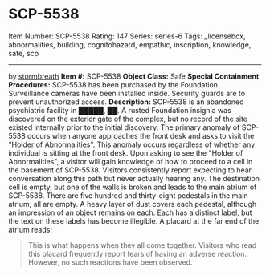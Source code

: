 # SCP-5538
Item Number: SCP-5538
Rating: 147
Series: series-6
Tags: _licensebox, abnormalities, building, cognitohazard, empathic, inscription, knowledge, safe, scp

---

by [stormbreath](/stormbreath)
**Item #:** SCP-5538
**Object Class:** Safe
**Special Containment Procedures:** SCP-5538 has been purchased by the Foundation. Surveillance cameras have been installed inside. Security guards are to prevent unauthorized access.
**Description:** SCP-5538 is an abandoned psychiatric facility in █████, ██. A rusted Foundation insignia was discovered on the exterior gate of the complex, but no record of the site existed internally prior to the initial discovery.
The primary anomaly of SCP-5538 occurs when anyone approaches the front desk and asks to visit the "Holder of Abnormalities". This anomaly occurs regardless of whether any individual is sitting at the front desk.
Upon asking to see the "Holder of Abnormalities", a visitor will gain knowledge of how to proceed to a cell in the basement of SCP-5538. Visitors consistently report expecting to hear conversation along this path but never actually hearing any. The destination cell is empty, but one of the walls is broken and leads to the main atrium of SCP-5538.
There are five hundred and thirty-eight pedestals in the main atrium; all are empty. A heavy layer of dust covers each pedestal, although an impression of an object remains on each. Each has a distinct label, but the text on these labels has become illegible. A placard at the far end of the atrium reads:
> This is what happens when they all come together.
Visitors who read this placard frequently report fears of having an adverse reaction. However, no such reactions have been observed.